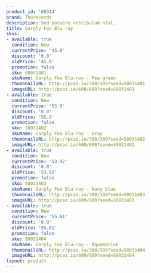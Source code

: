 ```yaml
---
product_id: '00314'
brand: Thorecords
description: Sed posuere vestibulum nisl.
title: Garply Foo Blu-ray
skus:
- available: true
  condition: New
  currentPrice: '45.6'
  discount: '0.0'
  oldPrice: '45.6'
  promotion: false
  sku: S0031401
  skuName: Garply Foo Blu-ray - Pea green
  thumbnailURL: http://pcas.io/300/300?seed=S0031401
  imageURL: http://pcas.io/600/600?seed=S0031401
- available: true
  condition: New
  currentPrice: '55.9'
  discount: '0.0'
  oldPrice: '55.9'
  promotion: false
  sku: S0031402
  skuName: Garply Foo Blu-ray - Gray
  thumbnailURL: http://pcas.io/300/300?seed=S0031402
  imageURL: http://pcas.io/600/600?seed=S0031402
- available: true
  condition: New
  currentPrice: '53.92'
  discount: '0.0'
  oldPrice: '53.92'
  promotion: false
  sku: S0031403
  skuName: Garply Foo Blu-ray - Navy blue
  thumbnailURL: http://pcas.io/300/300?seed=S0031403
  imageURL: http://pcas.io/600/600?seed=S0031403
- available: true
  condition: New
  currentPrice: '55.61'
  discount: '0.0'
  oldPrice: '55.61'
  promotion: false
  sku: S0031404
  skuName: Garply Foo Blu-ray - Aquamarine
  thumbnailURL: http://pcas.io/300/300?seed=S0031404
  imageURL: http://pcas.io/600/600?seed=S0031404
layout: product
---
```

